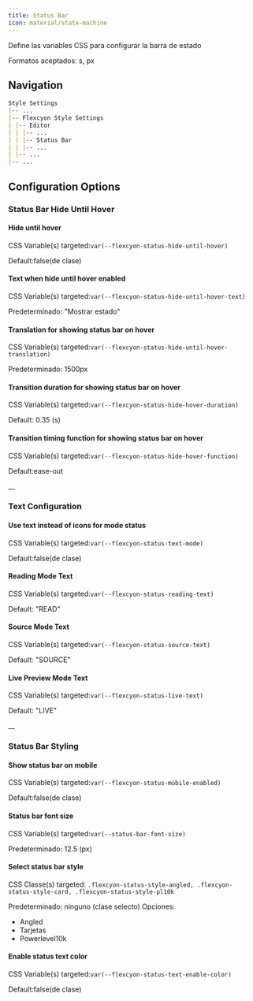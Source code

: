 ```yaml
---
title: Status Bar
icon: material/state-machine
---
```


Define las variables CSS para configurar la barra de estado

Formatos aceptados: s, px

## Navigation

```md
Style Settings
|-- ...
|-- Flexcyon Style Settings
| |-- Editor
| | |-- ...
| | |-- Status Bar
| | |-- ...
| |-- ...
|-- ...
```

## Configuration Options

### Status Bar Hide Until Hover

#### Hide until hover

CSS Variable(s) targeted:`var(--flexcyon-status-hide-until-hover)`

Default:false(de clase)

#### Text when hide until hover enabled

CSS Variable(s) targeted:`var(--flexcyon-status-hide-until-hover-text)`

Predeterminado: "Mostrar estado"

#### Translation for showing status bar on hover

CSS Variable(s) targeted:`var(--flexcyon-status-hide-until-hover-translation)`

Predeterminado: 1500px

#### Transition duration for showing status bar on hover

CSS Variable(s) targeted:`var(--flexcyon-status-hide-hover-duration)`

Default: 0.35 (s)

#### Transition timing function for showing status bar on hover

CSS Variable(s) targeted:`var(--flexcyon-status-hide-hover-function)`

Default:ease-out

\_\_

### Text Configuration

#### Use text instead of icons for mode status

CSS Variable(s) targeted:`var(--flexcyon-status-text-mode)`

Default:false(de clase)

#### Reading Mode Text

CSS Variable(s) targeted:`var(--flexcyon-status-reading-text)`

Default: "READ"

#### Source Mode Text

CSS Variable(s) targeted:`var(--flexcyon-status-source-text)`

Default: "SOURCE"

#### Live Preview Mode Text

CSS Variable(s) targeted:`var(--flexcyon-status-live-text)`

Default: "LIVE"

\_\_

### Status Bar Styling

#### Show status bar on mobile

CSS Variable(s) targeted:`var(--flexcyon-status-mobile-enabled)`

Default:false(de clase)

#### Status bar font size

CSS Variable(s) targeted:`var(--status-bar-font-size)`

Predeterminado: 12.5 (px)

#### Select status bar style

CSS Classe(s) targeted: `.flexcyon-status-style-angled,
.flexcyon-status-style-card, .flexcyon-status-style-pl10k`

Predeterminado: ninguno (clase selecto)
Opciones:

- Angled
- Tarjetas
- Powerlevel10k

#### Enable status text color

CSS Variable(s) targeted:`var(--flexcyon-status-text-enable-color)`

Default:false(de clase)
